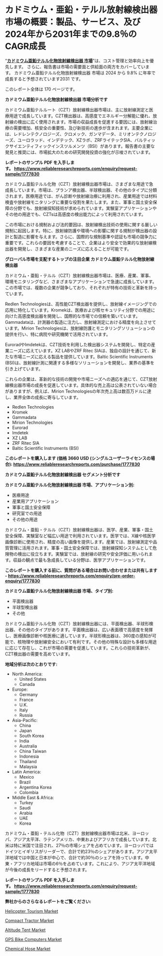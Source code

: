 <p><h1>カドミウム・亜鉛・テルル放射線検出器市場の概要：製品、サービス、及び2024年から2031年までの9.8％のCAGR成長</h1></p><p>&ldquo;<strong><a href="https://www.reliableresearchreports.com/global-cadmium-zinc-telluride-radiation-detector-market-r1777830?utm_campaign=107&utm_medium=9&utm_source=Github&utm_content=ia&utm_term=30112024&utm_id=cadmium-zinc-telluride-radiation-detector">カドミウム亜鉛テルル化物放射線検出器 市場</a></strong>&rdquo;は、コスト管理と効率向上を優先します。 さらに、報告書は市場の需要面と供給面の両方をカバーしています。 カドミウム亜鉛テルル化物放射線検出器 市場は 2024 から 9.8% に年率で成長すると予想されています2031 です。</p>
<p>このレポート全体は 170 ページです。</p>
<p><strong>カドミウム亜鉛テルル化物放射線検出器 市場分析です</strong></p>
<p><p>カドミウム亜鉛テルルート（CZT）放射線検出器市場は、主に放射線測定と医療用途で成長しています。CZT検出器は、高感度でエネルギー分解能に優れ、放射線の検出に広く使用されます。市場の収益成長を促進する要因には、放射線治療の需要増加、核安全の重要性、及び新技術の進歩が含まれます。主要企業には、レドレンテクノロジーズ、クロメック、ガンマデータ、ミリオンテクノロジーズ、ユーロラッド、インデテック、XZラボ、ZRFライテックSIA、バルティックサイエンティフィックインスツルメンツ（BSI）があります。報告書の主要な発見と推奨には、市場拡大のための研究開発投資の強化が示唆されています。</p></p>
<p><strong>レポートのサンプル PDF を入手します。&nbsp;<a href="https://www.reliableresearchreports.com/enquiry/request-sample/1777830?utm_campaign=107&utm_medium=9&utm_source=Github&utm_content=ia&utm_term=30112024&utm_id=cadmium-zinc-telluride-radiation-detector">https://www.reliableresearchreports.com/enquiry/request-sample/1777830</a></strong></p>
<p><p>カドミウム亜鉛テルル化物（CZT）放射線検出器市場は、さまざまな用途で急成長しています。市場は、プランア検出器、半球検出器、その他のタイプに分類されます。医療用途では、がん診断や放射線治療に利用され、産業用途では材料検査や放射線モニタリングに重要な役割を果たします。また、軍事と国土安全保障の分野でも、放射線探知技術が求められています。実験室アプリケーションやその他の用途でも、CZTsは高感度の検出能力によって利用されています。</p><p>この市場における規制および法的要因は、放射線検出技術の使用に関する厳しい規制に起因します。特に、放射線防護や環境への影響に関する規制が検出器の設計と製造に影響を与えます。さらに、国際的な規制基準や認証も市場の競争力に重要です。これらの要因を考慮することで、企業はより安全で効果的な放射線検出器を開発し、さまざまな産業のニーズに応えることが可能です。</p></p>
<p><strong>グローバル市場を支配するトップの注目企業 カドミウム亜鉛テルル化物放射線検出器</strong></p>
<p><p>カドミウム・亜鉛・テルル（CZT）放射線検出器市場は、医療、産業、軍事、環境モニタリングなど、さまざまなアプリケーションで急速に成長しています。この市場では、複数の企業が競争しており、それぞれが特有の技術と革新を持っています。</p><p>Redlen Technologiesは、高性能CZT検出器を提供し、放射線イメージングでの応用に特化しています。Kromekは、医療および核セキュリティ分野での用途に向けた高感度検出器を開発し、国際的な市場での信頼を築いています。Gammadataは、計測器の製造に注力し、放射線測定における精度を向上させています。Mirion Technologiesは、放射線防護とモニタリングソリューションの提供を行い、特に病院や研究機関で活用されています。</p><p>EuroradやImdetekは、CZT技術を利用した検出器システムを開発し、特定の産業ニーズに応えています。XZ LABやZRF Ritec SIAは、独自の設計を通じて、新たな市場ニーズに応える製品を提供しています。Baltic Scientific Instruments (BSI)は、放射線計測に関連する多様なソリューションを開発し、業界の基準を引き上げています。</p><p>これらの企業は、革新的な技術の開発や市場ニーズへの適応を通じて、CZT放射線検出器市場の成長を促進しています。具体的な売上高は公表されていない場合がありますが、例えば、Mirion Technologiesの年次売上高は数百万ドルに達し、業界全体の成長に寄与しています。</p></p>
<p><ul><li>Redlen Technologies</li><li>Kromek</li><li>Gammadata</li><li>Mirion Technologies</li><li>Eurorad</li><li>Imdetek</li><li>XZ LAB</li><li>ZRF Ritec SIA</li><li>Baltic Scientific Instruments (BSI)</li></ul></p>
<p><strong>このレポートを購入します (価格 3660 USD (シングルユーザーライセンスの場合):&nbsp;<a href="https://www.reliableresearchreports.com/purchase/1777830?utm_campaign=107&utm_medium=9&utm_source=Github&utm_content=ia&utm_term=30112024&utm_id=cadmium-zinc-telluride-radiation-detector">https://www.reliableresearchreports.com/purchase/1777830</a></strong></p>
<p><strong>カドミウム亜鉛テルル化物放射線検出器 セグメント分析です</strong></p>
<p><strong>カドミウム亜鉛テルル化物放射線検出器 市場、アプリケーション別:</strong></p>
<p><ul><li>医療用途</li><li>産業用アプリケーション</li><li>軍事と国土安全保障</li><li>研究室での用途</li><li>その他の用途</li></ul></p>
<p><p>カドミウム・亜鉛・テルル（CZT）放射線検出器は、医学、産業、軍事・国土安全保障、実験室など幅広い用途で利用されています。医学では、X線や核医学画像診断に使用され、精度の高い画像を提供します。産業では、放射線測定や品質管理に活用されます。軍事・国土安全保障では、放射線探知システムとして危険物の検出に役立ちます。実験室では、放射線の研究や安全評価に用いられます。収益の観点で最も急成長している分野は、医学アプリケーションです。</p></p>
<p><strong>このレポートを購入する前に、質問がある場合はお問い合わせまたは共有します - <a href="https://www.reliableresearchreports.com/enquiry/pre-order-enquiry/1777830?utm_campaign=107&utm_medium=9&utm_source=Github&utm_content=ia&utm_term=30112024&utm_id=cadmium-zinc-telluride-radiation-detector">https://www.reliableresearchreports.com/enquiry/pre-order-enquiry/1777830</a></strong></p>
<p><strong>カドミウム亜鉛テルル化物放射線検出器 市場、タイプ別:</strong></p>
<p><ul><li>平面検出器</li><li>半球型検出器</li><li>その他</li></ul></p>
<p><p>カドミウム亜鉛テルル化物（CZT）放射線検出器には、平面検出器、半球形検出器、その他のタイプがあります。平面検出器は、広い表面積で高感度を発揮し、医療画像診断や核医療に適しています。半球形検出器は、360度の感知が可能で、核物理や放射線安全において有利です。その他の特殊な設計も多様な用途に応じて存在し、これが市場の需要を促進しています。これらの技術革新が、CZT検出器の需要を高めています。</p></p>
<p><strong>地域分析は次のとおりです:</strong></p>
<p><ul>
    <li>
        North America:
        <ul>
            <li>United States</li>
            <li>Canada</li>
        </ul>
    </li>
    <li>
        Europe:
        <ul>
            <li>Germany</li>
            <li>France</li>
            <li>U.K.</li>
            <li>Italy</li>
            <li>Russia</li>
        </ul>
    </li>
    <li>
        Asia-Pacific:
        <ul>
            <li>China</li>
            <li>Japan</li>
            <li>South Korea</li>
            <li>India</li>
            <li>Australia</li>
            <li>China Taiwan</li>
            <li>Indonesia</li>
            <li>Thailand</li>
            <li>Malaysia</li>
        </ul>
    </li>
    <li>
        Latin America:
        <ul>
            <li>Mexico</li>
            <li>Brazil</li>
            <li>Argentina Korea</li>
            <li>Colombia</li>
        </ul>
    </li>
    <li>
        Middle East & Africa:
        <ul>
            <li>Turkey</li>
            <li>Saudi</li>
            <li>Arabia</li>
            <li>UAE</li>
            <li>Korea</li>
        </ul>
    </li>
    </ul></p>
<p><p>カドミウム・亜鉛・テルル化物（CZT）放射線検出器市場は北米、ヨーロッパ、アジア太平洋、ラテンアメリカ、中東およびアフリカで成長しています。北米は特に米国で注目され、27％の市場シェアを占めています。ヨーロッパではドイツとイギリスがリーダーで、合計で約23％のシェアがあります。アジア太平洋地域では中国と日本が中心で、合計で約30％のシェアを持っています。中東・アフリカ地域は市場の6％を占めています。これにより、アジア太平洋地域が今後の成長をリードすると予想されます。</p></p>
<p><strong>レポートのサンプル PDF を入手します。&nbsp;<a href="https://www.reliableresearchreports.com/enquiry/request-sample/1777830?utm_campaign=107&utm_medium=9&utm_source=Github&utm_content=ia&utm_term=30112024&utm_id=cadmium-zinc-telluride-radiation-detector">https://www.reliableresearchreports.com/enquiry/request-sample/1777830</a></strong></p>
<p><strong>弊社からのさらなるレポートをご覧ください:</strong></p>
<p><p><a href="https://github.com/dmitriyvo6rog/Market-Research-Report-List-1/blob/main/helicopter-tourism-market.md?utm_campaign=107&utm_medium=9&utm_source=Github&utm_content=ia&utm_term=30112024&utm_id=cadmium-zinc-telluride-radiation-detector">Helicopter Tourism Market</a></p><p><a href="https://www.linkedin.com/pulse/projecting-growth-compact-tractormarket-impact-analysis-p6rsc?utm_campaign=107&utm_medium=9&utm_source=Github&utm_content=ia&utm_term=30112024&utm_id=cadmium-zinc-telluride-radiation-detector">Compact Tractor Market</a></p><p><a href="https://issuu.com/reportprime-2/docs/altitude-tent-market-size-2030.pptx?utm_campaign=107&utm_medium=9&utm_source=Github&utm_content=ia&utm_term=30112024&utm_id=cadmium-zinc-telluride-radiation-detector">Altitude Tent Market</a></p><p><a href="https://github.com/petbigbeepjn/Market-Research-Report-List-1/blob/main/gps-bike-computers-market.md?utm_campaign=107&utm_medium=9&utm_source=Github&utm_content=ia&utm_term=30112024&utm_id=cadmium-zinc-telluride-radiation-detector">GPS Bike Computers Market</a></p><p><a href="https://www.linkedin.com/pulse/chemical-hose-market-global-insights-regional-analysis-2024-hkc9e?utm_campaign=107&utm_medium=9&utm_source=Github&utm_content=ia&utm_term=30112024&utm_id=cadmium-zinc-telluride-radiation-detector">Chemical Hose Market</a></p></p>